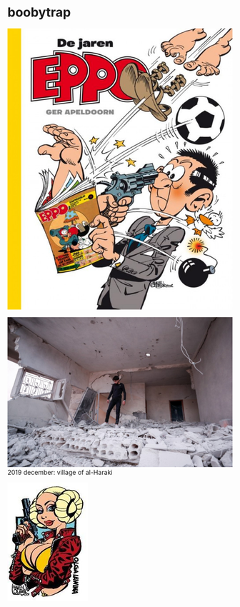 # boobytrap
![](https://github.com/nondejus/leesmap/blob/main/idlib/b86e712487d06bfd29e267010bfabacd.png)

![](https://github.com/nondejus/leesmap/blob/main/idlib/000_1MQ2VQ.jpg)
2019 december: village of al-Haraki

![](https://github.com/nondejus/leesmap/blob/main/idlib/3c5c12929e17f2a0d399580298c1153b.jpg)
